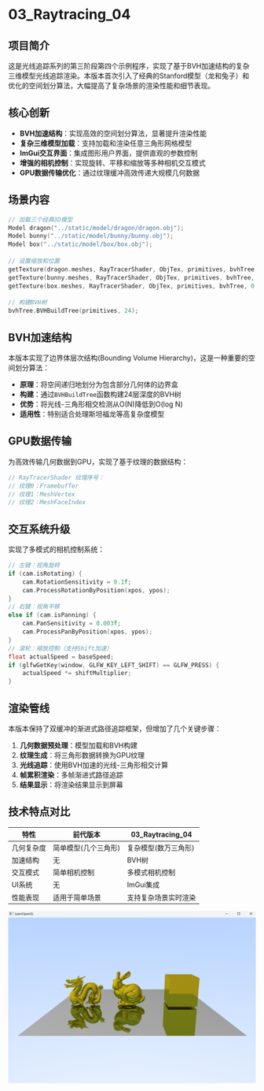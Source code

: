 # 03_Raytracing_04


## 项目简介
这是光线追踪系列的第三阶段第四个示例程序，实现了基于BVH加速结构的复杂三维模型光线追踪渲染。本版本首次引入了经典的Stanford模型（龙和兔子）和优化的空间划分算法，大幅提高了复杂场景的渲染性能和细节表现。

## 核心创新
- **BVH加速结构**：实现高效的空间划分算法，显著提升渲染性能
- **复杂三维模型加载**：支持加载和渲染任意三角形网格模型
- **ImGui交互界面**：集成图形用户界面，提供直观的参数控制
- **增强的相机控制**：实现旋转、平移和缩放等多种相机交互模式
- **GPU数据传输优化**：通过纹理缓冲高效传递大规模几何数据

## 场景内容
```cpp
// 加载三个经典3D模型
Model dragon("../static/model/dragon/dragon.obj");
Model bunny("../static/model/bunny/bunny.obj");
Model box("../static/model/box/box.obj");

// 设置缩放和位置
getTexture(dragon.meshes, RayTracerShader, ObjTex, primitives, bvhTree, 0.04, glm::vec3(-0.7,-0.2,0.0));
getTexture(bunny.meshes, RayTracerShader, ObjTex, primitives, bvhTree, 3.0, glm::vec3(0.0,-0.3,0.0));
getTexture(box.meshes, RayTracerShader, ObjTex, primitives, bvhTree, 0.2, glm::vec3(0.7, 0.0, 0.0));

// 构建BVH树
bvhTree.BVHBuildTree(primitives, 24);
```

## BVH加速结构
本版本实现了边界体层次结构(Bounding Volume Hierarchy)，这是一种重要的空间划分算法：
- **原理**：将空间递归地划分为包含部分几何体的边界盒
- **构建**：通过`BVHBuildTree`函数构建24层深度的BVH树
- **优势**：将光线-三角形相交检测从O(N)降低到O(log N)
- **适用性**：特别适合处理斯坦福龙等高复杂度模型

## GPU数据传输
为高效传输几何数据到GPU，实现了基于纹理的数据结构：
```cpp
// RayTracerShader 纹理序号：
// 纹理0：Framebuffer
// 纹理1：MeshVertex
// 纹理2：MeshFaceIndex
```

## 交互系统升级
实现了多模式的相机控制系统：
```cpp
// 左键：视角旋转
if (cam.isRotating) {
    cam.RotationSensitivity = 0.1f;
    cam.ProcessRotationByPosition(xpos, ypos);
}
// 右键：视角平移
else if (cam.isPanning) {      
    cam.PanSensitivity = 0.003f;
    cam.ProcessPanByPosition(xpos, ypos);
}
// 滚轮：缩放控制（支持Shift加速）
float actualSpeed = baseSpeed;
if (glfwGetKey(window, GLFW_KEY_LEFT_SHIFT) == GLFW_PRESS) {
    actualSpeed *= shiftMultiplier;
}
```

## 渲染管线
本版本保持了双缓冲的渐进式路径追踪框架，但增加了几个关键步骤：
1. **几何数据预处理**：模型加载和BVH构建
2. **纹理生成**：将三角形数据转换为GPU纹理
3. **光线追踪**：使用BVH加速的光线-三角形相交计算
4. **帧累积渲染**：多帧渐进式路径追踪
5. **结果显示**：将渲染结果显示到屏幕

## 技术特点对比
| 特性 | 前代版本 | 03_Raytracing_04 |
|------|----------|-----------------|
| 几何复杂度 | 简单模型(几个三角形) | 复杂模型(数万三角形) |
| 加速结构 | 无 | BVH树 |
| 交互模式 | 简单相机控制 | 多模式相机控制 |
| UI系统 | 无 | ImGui集成 |
| 性能表现 | 适用于简单场景 | 支持复杂场景实时渲染 |

![image-20250519203309996](./assets/image-20250519203309996.png)
